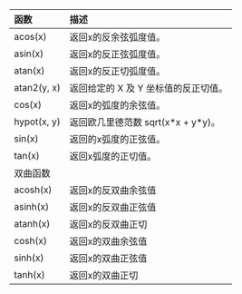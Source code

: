 | 函数 | 描述 |
| :--- | :--- |
| acos\(x\) | 返回x的反余弦弧度值。 |
| asin\(x\) | 返回x的反正弦弧度值。 |
| atan\(x\) | 返回x的反正切弧度值。 |
| atan2\(y, x\) | 返回给定的 X 及 Y 坐标值的反正切值。 |
| cos\(x\) | 返回x的弧度的余弦值。 |
| hypot\(x, y\) | 返回欧几里德范数 sqrt\(x\*x + y\*y\)。 |
| sin\(x\) | 返回的x弧度的正弦值。 |
| tan\(x\) | 返回x弧度的正切值。 |
| 双曲函数 |  |
| acosh\(x\) | 返回x的反双曲余弦值 |
| asinh\(x\) | 返回x的反双曲正弦值 |
| atanh\(x\) | 返回x的反双曲正切 |
| cosh\(x\) | 返回x的双曲余弦值 |
| sinh\(x\) | 返回x的双曲正弦值 |
| tanh\(x\) | 返回x的双曲正切 |



